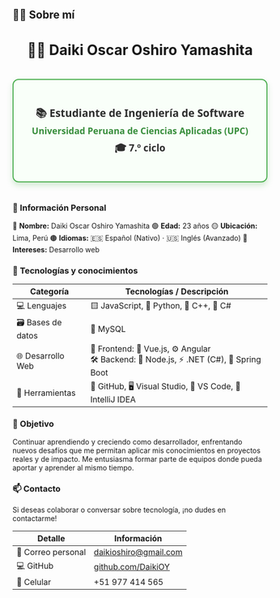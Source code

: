 ## 👨‍💻 Sobre mí

<h1 align="center" style="margin-bottom: 8px;">👨‍💻 Daiki Oscar Oshiro Yamashita</h1>

<div style="
  max-width: 450px;
  height: 160px;
  margin: 40px auto;
  border: 2px solid #4CAF50;
  border-radius: 12px;
  background-color: #F9FFF9;
  box-shadow: 0 6px 12px rgba(76, 175, 80, 0.25);
  display: flex;
  flex-direction: column;
  justify-content: center;
  align-items: center;
  font-family: 'Segoe UI', Tahoma, Geneva, Verdana, sans-serif;
  color: #2E2E2E;
  text-align: center;
  line-height: 1.4;
  padding: 20px 25px;
  font-weight: 600;
">
  <div style="font-size: 1.3rem; margin-bottom: 8px;">
    📚 Estudiante de Ingeniería de Software
  </div>

  <div style="font-size: 1.1rem; color: #388E3C; margin-bottom: 8px;">
    Universidad Peruana de Ciencias Aplicadas (UPC)
  </div>

  <div style="font-size: 1.2rem; font-weight: 700;">
    🎓 7.º ciclo
  </div>

</div>

### 👤 Información Personal

🔵 **Nombre:** Daiki Oscar Oshiro Yamashita
🟢 **Edad:** 23 años
🟡 **Ubicación:** Lima, Perú
🟤 **Idiomas:** 🇪🇸 Español (Nativo) · 🇺🇸 Inglés (Avanzado)
🔵 **Intereses:** Desarrollo web

### 🧠 Tecnologías y conocimientos

| Categoría          | Tecnologías / Descripción                                                       |
|--------------------|--------------------------------------------------------------------------------|
| 💻 Lenguajes       | 🟨 JavaScript, 🐍 Python, 💙 C++, 🎯 C#                                         |
| 🗃️ Bases de datos   | 🐬 MySQL                                                                       |
| 🌐 Desarrollo Web  | 🚀 Frontend: 🖖 Vue.js, ⚙️ Angular<br>🛠️ Backend: 🐢 Node.js, ⚡ .NET (C#), 🌱 Spring Boot |
| 🧰 Herramientas     | 🐙 GitHub, 🖥️ Visual Studio, 📝 VS Code, 🎯 IntelliJ IDEA                       |

### 🚀 Objetivo

Continuar aprendiendo y creciendo como desarrollador, enfrentando nuevos desafíos que me permitan aplicar mis conocimientos en proyectos reales y de impacto. Me entusiasma formar parte de equipos donde pueda aportar y aprender al mismo tiempo.

### 📫 Contacto

Si deseas colaborar o conversar sobre tecnología, ¡no dudes en contactarme!

| Detalle           | Información                                              |
|-------------------|----------------------------------------------------------|
| 📧 Correo personal | daikioshiro@gmail.com                                   |
| 💻 GitHub         | [github.com/DaikiOY](https://github.com/DaikiOY)         |
| 📱 Celular        | +51 977 414 565                                         |

